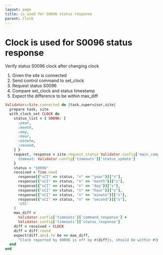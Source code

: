 ```yaml
---
layout: page
title: is used for S0096 status response
parent: Clock
---
```


# Clock is used for S0096 status response

Verify status S0096 clock after changing clock

1. Given the site is connected
2. Send control command to set_clock
3. Request status S0096
4. Compare set_clock and status timestamp
5. Expect the difference to be within max_diff

```ruby
Validator::Site.connected do |task,supervisor,site|
  prepare task, site
  with_clock_set CLOCK do
    status_list = { S0096: [
      :year,
      :month,
      :day,
      :hour,
      :minute,
      :second,
    ] }
    request, response = site.request_status Validator.config['main_component'], convert_status_list(status_list), collect: {
      timeout: Validator.config['timeouts']['status_update']
    }
    status = "S0096"
    received = Time.new(
      response[{"sCI" => status, "n" => "year"}]["s"],
      response[{"sCI" => status, "n" => "month"}]["s"],
      response[{"sCI" => status, "n" => "day"}]["s"],
      response[{"sCI" => status, "n" => "hour"}]["s"],
      response[{"sCI" => status, "n" => "minute"}]["s"],
      response[{"sCI" => status, "n" => "second"}]["s"],
      'UTC'
    )
    max_diff =
      Validator.config['timeouts']['command_response'] + 
      Validator.config['timeouts']['status_response']
    diff = received - CLOCK
    diff = diff.round
    expect(diff.abs).to be <= max_diff, 
      "Clock reported by S0096 is off by #{diff}s, should be within #{max_diff}s"
  end
end
```

